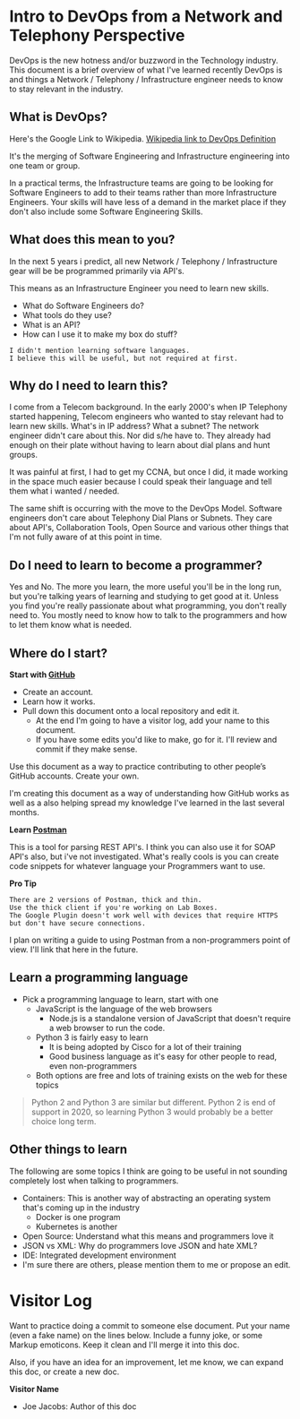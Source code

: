# Intro to DevOps from a Network and Telephony Perspective

DevOps is the new hotness and/or buzzword in the Technology industry.  This document is a brief overview of what I've learned recently DevOps is and things a Network / Telephony / Infrastructure engineer needs to know to stay relevant in the industry.

## What is DevOps?

Here's the Google Link to Wikipedia.
[Wikipedia link to DevOps Definition](https://en.wikipedia.org/wiki/DevOps)

It's the merging of Software Engineering and Infrastructure engineering into one team or group.

In a practical terms, the Infrastructure teams are going to be looking for Software Engineers to add to their teams rather than more Infrastructure Engineers.  Your skills will have less of a demand in the market place if they don't also include some Software Engineering Skills.

## What does this mean to you?
In the next 5 years i predict, all new Network / Telephony / Infrastructure gear will be be programmed primarily via API's.  

This means as an Infrastructure Engineer you need to learn new skills.

* What do Software Engineers do?
* What tools do they use?
* What is an API?
* How can I use it to make my box do stuff?

```
I didn't mention learning software languages.  
I believe this will be useful, but not required at first.
```

## Why do I need to learn this?
I come from a Telecom background.  In the early 2000's when IP Telephony started happening, Telecom engineers who wanted to stay relevant had to learn new skills.  What's in IP address?  What a subnet?  The network engineer didn't care about this.  Nor did s/he have to.  They already had enough on their plate without having to learn about dial plans and hunt groups.  

It was painful at first, I had to get my CCNA, but once I did, it made working in the space much easier because I could speak their language and tell them what i wanted / needed.

The same shift is occurring with the move to the DevOps Model.  Software engineers don't care about Telephony Dial Plans or Subnets.  They care about API's, Collaboration Tools, Open Source and various other things that I'm not fully aware of at this point in time.


## Do I need to learn to become a programmer?
Yes and No.  The more you learn, the more useful you'll be in the long run, but you're talking years of learning and studying to get good at it.  Unless you find you're really passionate about what programming, you don't really need to.  You mostly need to know how to talk to the programmers and how to let them know what is needed.


## Where do I start?
**Start with [GitHub](http://www.github.com)**

* Create an account.  
* Learn how it works.
* Pull down this document onto a local repository and edit it.
  * At the end I'm going to have a visitor log, add your name to this document.
  * If you have some edits you'd like to make, go for it.  I'll review and commit if they make sense.

Use this document as a way to practice contributing to other people’s GitHub accounts.  Create your own.  

I'm creating this document as a way of understanding how GitHub works as well as a also helping spread my knowledge I've learned in the last several months.

**Learn [Postman](https://www.getpostman.com/)**

This is a tool for parsing REST API's.  I think you can also use it for SOAP API's also, but i've not investigated.  What's really cools is you can create code snippets for whatever language your Programmers want to use.  

**Pro Tip**
```
There are 2 versions of Postman, thick and thin.
Use the thick client if you're working on Lab Boxes.
The Google Plugin doesn't work well with devices that require HTTPS but don't have secure connections.
```


I plan on writing a guide to using Postman from a non-programmers point of view.  I'll link that here in the future.

## Learn a programming language

* Pick a programming language to learn, start with one
  * JavaScript is the language of the web browsers
    * Node.js is a standalone version of JavaScript that doesn't require a web browser to run the code.
  * Python 3 is fairly easy to learn
    * It is being adopted by Cisco for a lot of their training
    * Good business language as it's easy for other people to read, even non-programmers
  * Both options are free and lots of training exists on the web for these topics

> Python 2 and Python 3 are similar but different.  Python 2 is end of support in 2020, so learning Python 3 would probably be a better choice long term.

## Other things to learn

The following are some topics I think are going to be useful in not sounding completely lost when talking to programmers.

- Containers: This is another way of abstracting an operating system that's coming up in the industry
  - Docker is one program
  - Kubernetes is another
- Open Source: Understand what this means and programmers love it
- JSON vs XML: Why do programmers love JSON and hate XML?
- IDE: Integrated development environment
- I'm sure there are others, please mention them to me or propose an edit.


# Visitor Log
Want to practice doing a commit to someone else document.  Put your name (even a fake name) on the lines below.  Include a funny joke, or some Markup emoticons.  Keep it clean and I'll merge it into this doc. 

Also, if you have an idea for an improvement, let me know, we can expand this doc, or create a new doc.

**Visitor Name**
- Joe Jacobs: Author of this doc
